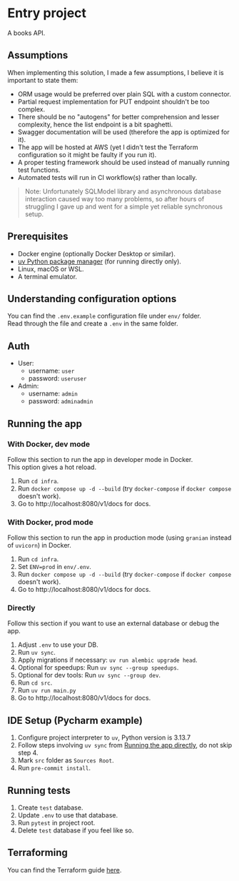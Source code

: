 # Entry project

A books API.

## Assumptions

When implementing this solution, I made a few assumptions, I believe it is important to state them:

- ORM usage would be preferred over plain SQL with a custom connector.
- Partial request implementation for PUT endpoint shouldn't be too complex.
- There should be no "autogens" for better comprehension and lesser complexity, hence the list endpoint is a bit
  spaghetti.
- Swagger documentation will be used (therefore the app is optimized for it).
- The app will be hosted at AWS (yet I didn't test the Terraform configuration so it might be faulty if you run it).
- A proper testing framework should be used instead of manually running test functions.
- Automated tests will run in CI workflow(s) rather than locally.

> Note: Unfortunately SQLModel library and asynchronous database interaction caused way too many problems,
> so after hours of struggling I gave up and went for a simple yet reliable synchronous setup.

## Prerequisites

- Docker engine (optionally Docker Desktop or similar).
- [uv Python package manager](https://docs.astral.sh/uv/getting-started/installation/) (for running directly only).
- Linux, macOS or WSL.
- A terminal emulator.

## Understanding configuration options

You can find the `.env.example` configuration file under `env/` folder. \
Read through the file and create a `.env` in the same folder.

## Auth

- User:
  - username: `user`
  - password: `useruser`
- Admin:
  - username: `admin`
  - password: `adminadmin`

## Running the app

### With Docker, dev mode

Follow this section to run the app in developer mode in Docker. \
This option gives a hot reload.

1. Run `cd infra`.
2. Run `docker compose up -d --build` (try `docker-compose` if `docker compose` doesn't work).
3. Go to http://localhost:8080/v1/docs for docs.

### With Docker, prod mode

Follow this section to run the app in production mode (using `granian` instead of `uvicorn`) in Docker.

1. Run `cd infra`.
2. Set `ENV=prod` in `env/.env`.
3. Run `docker compose up -d --build` (try `docker-compose` if `docker compose` doesn't work).
4. Go to http://localhost:8080/v1/docs for docs.

### Directly

Follow this section if you want to use an external database or debug the app.

1. Adjust `.env` to use your DB.
2. Run `uv sync`.
3. Apply migrations if necessary: `uv run alembic upgrade head`.
4. Optional for speedups: Run `uv sync --group speedups`.
5. Optional for dev tools: Run `uv sync --group dev`.
6. Run `cd src`.
7. Run `uv run main.py`
8. Go to http://localhost:8080/v1/docs for docs.

## IDE Setup (Pycharm example)

1. Configure project interpreter to `uv`, Python version is 3.13.7
2. Follow steps involving `uv sync` from [Running the app directly](#directly), do not skip step 4.
3. Mark `src` folder as `Sources Root`.
4. Run `pre-commit install`.

## Running tests

1. Create `test` database.
2. Update `.env` to use that database.
3. Run `pytest` in project root.
4. Delete `test` database if you feel like so.

## Terraforming

You can find the Terraform guide [here](infra/terraform/README.md).
